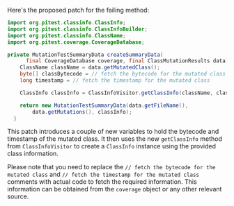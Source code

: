 Here's the proposed patch for the failing method:

```java
import org.pitest.classinfo.ClassInfo;
import org.pitest.classinfo.ClassInfoBuilder;
import org.pitest.classinfo.ClassName;
import org.pitest.coverage.CoverageDatabase;

private MutationTestSummaryData createSummaryData(
      final CoverageDatabase coverage, final ClassMutationResults data) {
    ClassName className = data.getMutatedClass();
    byte[] classBytecode = // fetch the bytecode for the mutated class
    long timestamp = // fetch the timestamp for the mutated class

    ClassInfo classInfo = ClassInfoVisitor.getClassInfo(className, classBytecode, timestamp);

    return new MutationTestSummaryData(data.getFileName(),
        data.getMutations(), classInfo);
  }
```

This patch introduces a couple of new variables to hold the bytecode and timestamp of the mutated class. It then uses the new `getClassInfo` method from `ClassInfoVisitor` to create a `ClassInfo` instance using the provided class information.

Please note that you need to replace the `// fetch the bytecode for the mutated class` and `// fetch the timestamp for the mutated class` comments with actual code to fetch the required information. This information can be obtained from the `coverage` object or any other relevant source.
